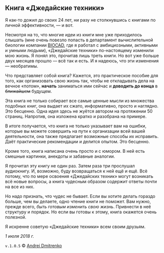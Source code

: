 ## Книга &laquo;Джедайские техники&raquo;

Я как-то дожил до своих 24 лет, ни разу не столкнувшись с книгами по личной эффективности, &mdash; и вот.

Несмотря на то, что многие идеи из книги мне уже приходилось слышать (мне очень повезло попасть в департамент вычислительной биологии компании [BIOCAD](https://biocad.ru), где я работал с амбициозными, активными и умными людьми), &laquo;Джедайские техники&raquo; по-настоящему изменили мою жизнь. Я понял это, прочитав лишь треть книги. Но вот уже больше двух месяцев прошло &mdash; всё так и есть. И я надеюсь, что эти изменения &mdash; необратимы.

Что представляет собой книга? Кажется, это практическое пособие для того, как организовать свою жизнь так, чтобы не откладывать дела на вечное &laquo;потом&raquo;, __начать__ заниматься ими сейчас и __доводить до конца__ в ~~ближайшем~~ будущем.

Эта книга не только собирает все самые ценные мысли из множества подобных книг, она выдает их сжато, информативно, просто и наглядно. Это бесценно. Одна идея здесь не жуётся автором на протяжении 50 страниц. Напротив, она изложена кратко и разобрана на примере.

В итоге получается, что книга не только указывает вам на ошибки, которые вы можете совершить на пути к организации всей вашей деятельности, она также предлагает возможные способы их исправить. Даёт практические рекомендации и делится опытом. Это бесценно.

Кроме того, книга написана очень просто и с юмором. В ней есть смешные картинки, анекдоты и забавные аналогии.

Я прочитал эту книгу не один раз. Затем раза три прослушал аудиокнигу. И, возможно, буду возвращаться к ней ещё и ещё. Всё потому, что по мере освоения &laquo;Джедайских техник&raquo; могут возникать всё новые вопросы, а книга чудесным образом содержит ответы почти на все из них.

Но надо признать, что чудес не бывает. Если вы хотите делать гораздо больше, чем вы делаете, одно чтение книги не поможет. Вам нужно, прежде всего, _быть готовым изменить свою жизнь_. Привнести в неё структуру и порядок. Но если вы готовы к этому, книга окажется очень полезной.

Я искренне советую &laquo;Джедайские техники&raquo; всем своим друзьям.

_1 июля 2018 г._

`v.1.0.5` &copy; [Andrei Dmitrenko](https://finelit.github.io/blog)
